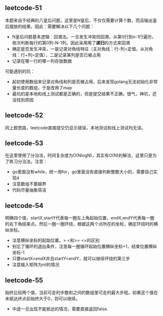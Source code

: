 ## leetcode-51

本题来自于经典的八皇后问题，这里是N皇后，不仅仅需要计算个数，而且输出皇后摆放的结果。因此：需要解决以下几个问题：

- N皇后问题基本逻辑：回溯法。一旦发生冲突则回溯，从第0行到n-1行遍历，依次判断每行的第0列-N-1列。因此采用用了**递归**的方式来回溯
- 确定是否发生冲突，一是记录对角线特征（主对角线：行-列=定值，从对角线：行+列=定值），二是记录某列是否已被占用
- 记录在哪一行的哪一列存放数据

可能遇到的坑：
- 起初使用数组来记录对角线和列是否被占用，后来发现golang无法初始化非常量长度的数组，于是改用了map
- 最坑的是本地和线上测试都是正确的，但是提交结果不正确，很气，神坑，还没找到原因


## leetcode-52

同上题思路，leetcode直接提交仍显示错误，本地测试和线上测试均无误。

## leetcode-53
在这里使用了分治法，时间复杂度为O(NlogN)，其实有O(N)的解法，这里只是为了练习分治法。注意：

- go里面没有while，统一用for，go里面没有直接判断整数大小的，需要自己实现d
- 注意数组不要越界
- 代码尽量抽象简洁 

## leetcode-54
明确四个值，startX,startY代表每一圈左上角起始位置，endX,endY代表每一圈的右下角结束点。然后一圈一圈环绕，根据这两个点所在的坐标，确定环绕时的横纵坐标。

- 注意横纵坐标的起始位置，> <和>= <=的区别
- 别忘了循环的退出条件，注意每一圈循环起始位置横纵坐标+1，结束位置横纵坐标-1
- 只要startX<endX并且startY<endY，就可以继续环绕的第三步
- 注意输入矩阵为nil的情况

## leetcode-55
始终比较两个值，当前可走的步数和之间的数组里可走的最大步程。如果这个值在未抵达终点前始终大于0，则可以继续。

- 中途一旦出现不能抵达的情况，需要直接返回false.
